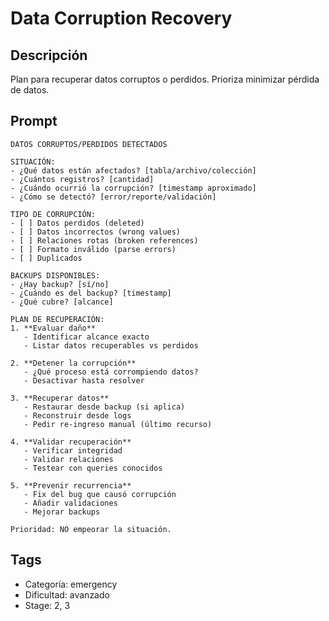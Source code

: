 # Data Corruption Recovery

## Descripción
Plan para recuperar datos corruptos o perdidos. Prioriza minimizar pérdida de datos.

## Prompt
```
DATOS CORRUPTOS/PERDIDOS DETECTADOS

SITUACIÓN:
- ¿Qué datos están afectados? [tabla/archivo/colección]
- ¿Cuántos registros? [cantidad]
- ¿Cuándo ocurrió la corrupción? [timestamp aproximado]
- ¿Cómo se detectó? [error/reporte/validación]

TIPO DE CORRUPCIÓN:
- [ ] Datos perdidos (deleted)
- [ ] Datos incorrectos (wrong values)
- [ ] Relaciones rotas (broken references)
- [ ] Formato inválido (parse errors)
- [ ] Duplicados

BACKUPS DISPONIBLES:
- ¿Hay backup? [sí/no]
- ¿Cuándo es del backup? [timestamp]
- ¿Qué cubre? [alcance]

PLAN DE RECUPERACIÓN:
1. **Evaluar daño**
   - Identificar alcance exacto
   - Listar datos recuperables vs perdidos

2. **Detener la corrupción**
   - ¿Qué proceso está corrompiendo datos?
   - Desactivar hasta resolver

3. **Recuperar datos**
   - Restaurar desde backup (si aplica)
   - Reconstruir desde logs
   - Pedir re-ingreso manual (último recurso)

4. **Validar recuperación**
   - Verificar integridad
   - Validar relaciones
   - Testear con queries conocidos

5. **Prevenir recurrencia**
   - Fix del bug que causó corrupción
   - Añadir validaciones
   - Mejorar backups

Prioridad: NO empeorar la situación.
```

## Tags
- Categoría: emergency
- Dificultad: avanzado
- Stage: 2, 3
